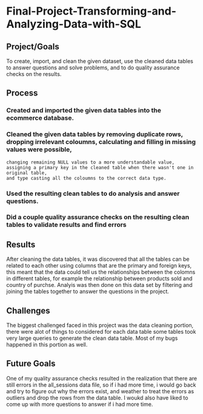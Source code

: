 # Final-Project-Transforming-and-Analyzing-Data-with-SQL

## Project/Goals
To create, import, and clean the given dataset, use the cleaned data tables to answer questions and solve problems, and to do quality assurance checks on the results.

## Process
### Created and imported the given data tables into the ecommerce database.
### Cleaned the given data tables by removing duplicate rows, dropping irrelevant coloumns, calculating and filling in missing values were possible, 
    changing remaining NULL values to a more understandable value, assigning a primary key in the cleaned table when there wasn't one in original table,
    and type casting all the coloumns to the correct data type.
### Used the resulting clean tables to do analysis and answer questions.
### Did a couple quality assurance checks on the resulting clean tables to validate results and find errors

## Results
After cleaning the data tables, it was discovered that all the tables can be related to each other using columns that are the primary and 
foreign keys, this meant that the data could tell us the relationships between the colomns in different tables, for example the relationship between products
sold and country of purchse. Analyis was then done on this data set by filtering and joining the tables together to answer the questions in the project.

## Challenges 
The biggest challenged faced in this project was the data cleaning portion, there were alot of things to considered for each data table some tables took very 
large queries to generate the clean data table. Most of my bugs happened in this portion as well.

## Future Goals
One of my quality assurance checks resulted in the realization that there are still errors in the all_sessions data file, so if i had more time, i would go 
back and try to figure out why the errors exist, and weather to treat the errors as outliers and drop the rows from the data table. I woukd also have liked to come up with more questions to answer if i had more time.
